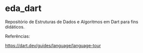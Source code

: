 # eda_dart
Repositório de Estruturas de Dados e Algoritmos em Dart para fins didáticos.

Referências:

https://dart.dev/guides/language/language-tour
